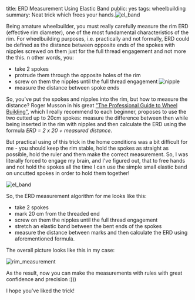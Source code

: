 title: ERD Measurement Using Elastic Band
public: yes
tags: wheelbuilding
summary: Neat trick which frees your hands.![el_band](http://blog.grozak.com/galleries/erd_measurement/IMG_1166.JPG)

Being amature wheelbuilder, you must really carefully measure the rim ERD
(effective rim diameter), one of the most fundamental characteristics of the
rim. For wheelbuilding purposes, i.e. practically and not formally, ERD could
be defined as the distance between opposite ends of the spokes with nipples
screwed on them just for the full thread engagement and not more the this. n
other words, you:

- take 2 spokes
- protrude them through the opposite holes of the rim
- screw on them the nipples until the full thread engagement
![nipple](http://blog.grozak.com/galleries/erd_measurement/IMG_1173.JPG)
- measure the distance between spoke ends

So, you've put the spokes and nipples into the rim, but how to measure the
distance? Roger Musson in his great ["The
Professional Guide to Wheel
Building"](http://www.wheelpro.co.uk/wheelbuilding/book.php), which I really
recommend to each beginner, proposes to use the
two cutted up to 20cm spokes: measure the difference between then
while being inserted in the rim with nipples and then calculate the
ERD using the formula _ERD = 2 x 20 + measured distance_.

But practical using of this trick in the home conditions was a bit difficult for
me  - you should keep the rim stable, hold the spokes as straight as possible, hold the
ruler and them make the correct measurement. So, I was literally forced to
engage my brain, and I've figured out, that to free hands and not hold the
spokes all the time I can use the simple small elastic band on uncutted spokes
in order to hold them together!

![el_band](http://blog.grozak.com/galleries/erd_measurement/IMG_1166.JPG)

So, the ERD measurement algorithm for me looks like this:

- take 2 spokes
- mark 20 cm from the threaded end
- screw on them the nipples until the full thread engagement
- stretch an elastic band between the bent ends of the spokes
- measure the distance between marks and then calculate the ERD using
  aforementioned formula.

The overall picture looks like this in my case:

![rim_measurement](http://blog.grozak.com/galleries/erd_measurement/IMG_1169.JPG)

As the result, now you can make the measurements with rules with great confidence and
precision :)))

I hope you've liked the trick! 


